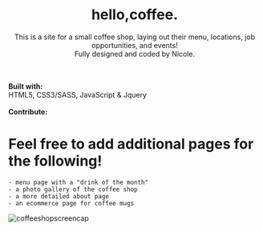 <h1 align="center"><b> hello,coffee. </b></h1>
<p align="center">This is a site for a small coffee shop, laying out their menu, locations, job opportunities, and events!<br>
Fully designed and coded by Nicole.</p>

<br><br>
<b> Built with: </b><br>
HTML5, CSS3/SASS, JavaScript & Jquery
<br><BR>
<b>Contribute: </b><br>
# Feel free to add additional pages for the following!
	- menu page with a "drink of the month"	
	- a photo gallery of the coffee shop
 	- a more detailed about page
  	- an ecommerce page for coffee mugs

![coffeeshopscreencap](https://user-images.githubusercontent.com/36938804/47251151-c2038f80-d3fd-11e8-978c-5f33a1aeeddb.png)

